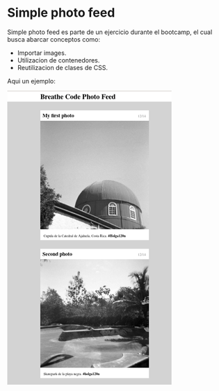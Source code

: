 # Simple photo feed

Simple photo feed es parte de un ejercicio durante el bootcamp, el cual
busca abarcar conceptos como:

* Importar images.
* Utilizacion de contenedores.
* Reutilizacion de clases de CSS.

Aqui un ejemplo:

<img src="./images/example.png"></img>

